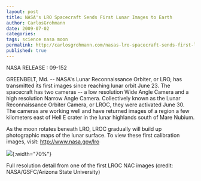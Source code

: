 ```yaml
---
layout: post
title: NASA's LRO Spacecraft Sends First Lunar Images to Earth
author: CarlosGrohmann
date: 2009-07-02
categories: 
tags: science nasa moon 
permalink: http://carlosgrohmann.com/nasas-lro-spacecraft-sends-first-lunar-images-to-earth/
published: true
---
```


NASA RELEASE : 09-152  

GREENBELT, Md. -- NASA's Lunar Reconnaissance Orbiter, or LRO, has transmitted its first images since reaching lunar orbit June 23. The spacecraft has two cameras -- a low resolution Wide Angle Camera and a high resolution Narrow Angle Camera. Collectively known as the Lunar Reconnaissance Orbiter Camera, or LROC, they were activated June 30. The cameras are working well and have returned images of a region a few kilometers east of Hell E crater in the lunar highlands south of Mare Nubium.  

As the moon rotates beneath LRO, LROC gradually will build up photographic maps of the lunar surface. To view these first calibration images, visit:  <http://www.nasa.gov/lro>  

![](http://lroc.sese.asu.edu/news/uploads/nacl000000fd_top_detail.serendipityThumb.png){:width="70%"}   

Full resolution detail from one of the first LROC NAC images (credit: NASA/GSFC/Arizona State University)
